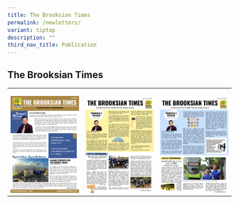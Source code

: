 ```yaml
---
title: The Brooksian Times
permalink: /newletters/
variant: tiptap
description: ""
third_nav_title: Publication
---
```

<h2><strong>The Brooksian Times</strong></h2>
<table style="minWidth: 75px">
<colgroup>
<col>
<col>
<col>
</colgroup>
<tbody>
<tr>
<th rowspan="1" colspan="1">
<p></p><a class="isomer-image-wrapper" href="https://online.fliphtml5.com/sejwes/njpk/#p=1"><img style="width: 100%" height="auto" width="100%" alt="Newsletter 2024" src="/images/Publications Thumbnails/2024/Newsletter_2024.png"></a>
</th>
<th rowspan="1" colspan="1">
<p></p><a class="isomer-image-wrapper" href="https://online.fliphtml5.com/sejwes/earb/#p=1"><img style="width: 100%" height="auto" width="100%" alt="Newsletter 2023 Issue 1" src="/images/Publications Thumbnails/2024/Newsletter_Issue_1_2023.png"></a>
</th>
<th rowspan="1" colspan="1">
<p></p><a class="isomer-image-wrapper" href="https://online.fliphtml5.com/sejwes/nmdp/#p=1"><img style="width: 100%" height="auto" width="100%" alt="Newsletter 2023 Issue 2" src="/images/Publications Thumbnails/2024/Newsletter_Issue_2_2023.png"></a>
</th>
</tr>
</tbody>
</table>
<p></p>